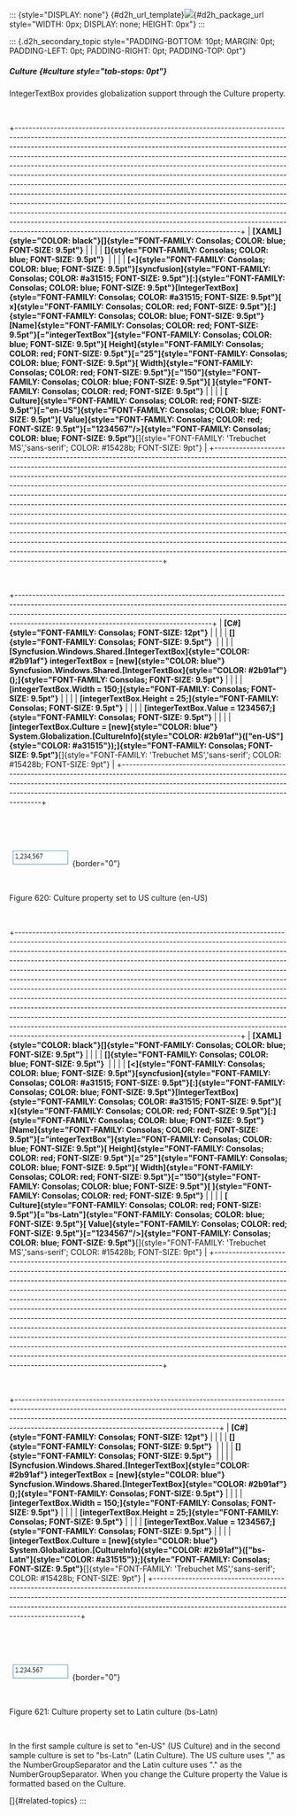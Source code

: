 ::: {style="DISPLAY: none"}
[](ms-xhelp:///?Id=d2h_url_template){#d2h_url_template}![](!package_url!){#d2h_package_url style="WIDTH: 0px; DISPLAY: none; HEIGHT: 0px"}
:::

::: {.d2h_secondary_topic style="PADDING-BOTTOM: 10pt; MARGIN: 0pt; PADDING-LEFT: 0pt; PADDING-RIGHT: 0pt; PADDING-TOP: 0pt"}
##### Culture {#culture style="tab-stops: 0pt"}

IntegerTextBox provides globalization support through the Culture property.

 

+---------------------------------------------------------------------------------------------------------------------------------------------------------------------------------------------------------------------------------------------------------------------------------------------------------------------------------------------------------------------------------------------------------------------------------------------------------------------------------------------------------------------------------------------------------------------------------------------------------------------------------------------------------------------------------------------------------------------------------------------------------------------------------------------------------------------------------------------------------------------------------------------------------------------------------------------------------+
| **[XAML]{style="COLOR: black"}[]{style="FONT-FAMILY: Consolas; COLOR: blue; FONT-SIZE: 9.5pt"}**                                                                                                                                                                                                                                                                                                                                                                                                                                                                                                                                                                                                                                                                                                                                                                                                                                                        |
|                                                                                                                                                                                                                                                                                                                                                                                                                                                                                                                                                                                                                                                                                                                                                                                                                                                                                                                                                         |
| **[]{style="FONT-FAMILY: Consolas; COLOR: blue; FONT-SIZE: 9.5pt"}**                                                                                                                                                                                                                                                                                                                                                                                                                                                                                                                                                                                                                                                                                                                                                                                                                                                                                    |
|                                                                                                                                                                                                                                                                                                                                                                                                                                                                                                                                                                                                                                                                                                                                                                                                                                                                                                                                                         |
| **[\<]{style="FONT-FAMILY: Consolas; COLOR: blue; FONT-SIZE: 9.5pt"}[syncfusion]{style="FONT-FAMILY: Consolas; COLOR: #a31515; FONT-SIZE: 9.5pt"}[:]{style="FONT-FAMILY: Consolas; COLOR: blue; FONT-SIZE: 9.5pt"}[IntegerTextBox]{style="FONT-FAMILY: Consolas; COLOR: #a31515; FONT-SIZE: 9.5pt"}[ x]{style="FONT-FAMILY: Consolas; COLOR: red; FONT-SIZE: 9.5pt"}[:]{style="FONT-FAMILY: Consolas; COLOR: blue; FONT-SIZE: 9.5pt"}[Name]{style="FONT-FAMILY: Consolas; COLOR: red; FONT-SIZE: 9.5pt"}[=\"integerTextBox\"]{style="FONT-FAMILY: Consolas; COLOR: blue; FONT-SIZE: 9.5pt"}[ Height]{style="FONT-FAMILY: Consolas; COLOR: red; FONT-SIZE: 9.5pt"}[=\"25\"]{style="FONT-FAMILY: Consolas; COLOR: blue; FONT-SIZE: 9.5pt"}[ Width]{style="FONT-FAMILY: Consolas; COLOR: red; FONT-SIZE: 9.5pt"}[=\"150\"]{style="FONT-FAMILY: Consolas; COLOR: blue; FONT-SIZE: 9.5pt"}[ ]{style="FONT-FAMILY: Consolas; COLOR: red; FONT-SIZE: 9.5pt"}** |
|                                                                                                                                                                                                                                                                                                                                                                                                                                                                                                                                                                                                                                                                                                                                                                                                                                                                                                                                                         |
| **[                           Culture]{style="FONT-FAMILY: Consolas; COLOR: red; FONT-SIZE: 9.5pt"}[=\"en-US\"]{style="FONT-FAMILY: Consolas; COLOR: blue; FONT-SIZE: 9.5pt"}[ Value]{style="FONT-FAMILY: Consolas; COLOR: red; FONT-SIZE: 9.5pt"}[=\"1234567\"/\>]{style="FONT-FAMILY: Consolas; COLOR: blue; FONT-SIZE: 9.5pt"}**[]{style="FONT-FAMILY: 'Trebuchet MS','sans-serif'; COLOR: #15428b; FONT-SIZE: 9pt"}                                                                                                                                                                                                                                                                                                                                                                                                                                                                                                                                 |
+---------------------------------------------------------------------------------------------------------------------------------------------------------------------------------------------------------------------------------------------------------------------------------------------------------------------------------------------------------------------------------------------------------------------------------------------------------------------------------------------------------------------------------------------------------------------------------------------------------------------------------------------------------------------------------------------------------------------------------------------------------------------------------------------------------------------------------------------------------------------------------------------------------------------------------------------------------+

 

+-------------------------------------------------------------------------------------------------------------------------------------------------------------------------------------------------------------------------------------------------------------------------------------------------+
| **[C#]{style="FONT-FAMILY: Consolas; FONT-SIZE: 12pt"}**                                                                                                                                                                                                                                        |
|                                                                                                                                                                                                                                                                                                 |
| **[]{style="FONT-FAMILY: Consolas; FONT-SIZE: 9.5pt"}**                                                                                                                                                                                                                                         |
|                                                                                                                                                                                                                                                                                                 |
| **[Syncfusion.Windows.Shared.[IntegerTextBox]{style="COLOR: #2b91af"} integerTextBox = [new]{style="COLOR: blue"} Syncfusion.Windows.Shared.[IntegerTextBox]{style="COLOR: #2b91af"}();]{style="FONT-FAMILY: Consolas; FONT-SIZE: 9.5pt"}**                                                     |
|                                                                                                                                                                                                                                                                                                 |
| **[integerTextBox.Width = 150;]{style="FONT-FAMILY: Consolas; FONT-SIZE: 9.5pt"}**                                                                                                                                                                                                              |
|                                                                                                                                                                                                                                                                                                 |
| **[integerTextBox.Height = 25;]{style="FONT-FAMILY: Consolas; FONT-SIZE: 9.5pt"}**                                                                                                                                                                                                              |
|                                                                                                                                                                                                                                                                                                 |
| **[integerTextBox.Value = 1234567;]{style="FONT-FAMILY: Consolas; FONT-SIZE: 9.5pt"}**                                                                                                                                                                                                          |
|                                                                                                                                                                                                                                                                                                 |
| **[integerTextBox.Culture = [new]{style="COLOR: blue"} System.Globalization.[CultureInfo]{style="COLOR: #2b91af"}([\"en-US\"]{style="COLOR: #a31515"});]{style="FONT-FAMILY: Consolas; FONT-SIZE: 9.5pt"}**[]{style="FONT-FAMILY: 'Trebuchet MS','sans-serif'; COLOR: #15428b; FONT-SIZE: 9pt"} |
+-------------------------------------------------------------------------------------------------------------------------------------------------------------------------------------------------------------------------------------------------------------------------------------------------+

 

 

![](ImagesExt/image30_563.png){border="0"}

 

Figure 620: Culture property set to US culture (en-US)

 

+---------------------------------------------------------------------------------------------------------------------------------------------------------------------------------------------------------------------------------------------------------------------------------------------------------------------------------------------------------------------------------------------------------------------------------------------------------------------------------------------------------------------------------------------------------------------------------------------------------------------------------------------------------------------------------------------------------------------------------------------------------------------------------------------------------------------------------------------------------------------------------------------------------------------------------------------------------+
| **[XAML]{style="COLOR: black"}[]{style="FONT-FAMILY: Consolas; COLOR: blue; FONT-SIZE: 9.5pt"}**                                                                                                                                                                                                                                                                                                                                                                                                                                                                                                                                                                                                                                                                                                                                                                                                                                                        |
|                                                                                                                                                                                                                                                                                                                                                                                                                                                                                                                                                                                                                                                                                                                                                                                                                                                                                                                                                         |
| **[]{style="FONT-FAMILY: Consolas; COLOR: blue; FONT-SIZE: 9.5pt"}**                                                                                                                                                                                                                                                                                                                                                                                                                                                                                                                                                                                                                                                                                                                                                                                                                                                                                    |
|                                                                                                                                                                                                                                                                                                                                                                                                                                                                                                                                                                                                                                                                                                                                                                                                                                                                                                                                                         |
| **[\<]{style="FONT-FAMILY: Consolas; COLOR: blue; FONT-SIZE: 9.5pt"}[syncfusion]{style="FONT-FAMILY: Consolas; COLOR: #a31515; FONT-SIZE: 9.5pt"}[:]{style="FONT-FAMILY: Consolas; COLOR: blue; FONT-SIZE: 9.5pt"}[IntegerTextBox]{style="FONT-FAMILY: Consolas; COLOR: #a31515; FONT-SIZE: 9.5pt"}[ x]{style="FONT-FAMILY: Consolas; COLOR: red; FONT-SIZE: 9.5pt"}[:]{style="FONT-FAMILY: Consolas; COLOR: blue; FONT-SIZE: 9.5pt"}[Name]{style="FONT-FAMILY: Consolas; COLOR: red; FONT-SIZE: 9.5pt"}[=\"integerTextBox\"]{style="FONT-FAMILY: Consolas; COLOR: blue; FONT-SIZE: 9.5pt"}[ Height]{style="FONT-FAMILY: Consolas; COLOR: red; FONT-SIZE: 9.5pt"}[=\"25\"]{style="FONT-FAMILY: Consolas; COLOR: blue; FONT-SIZE: 9.5pt"}[ Width]{style="FONT-FAMILY: Consolas; COLOR: red; FONT-SIZE: 9.5pt"}[=\"150\"]{style="FONT-FAMILY: Consolas; COLOR: blue; FONT-SIZE: 9.5pt"}[ ]{style="FONT-FAMILY: Consolas; COLOR: red; FONT-SIZE: 9.5pt"}** |
|                                                                                                                                                                                                                                                                                                                                                                                                                                                                                                                                                                                                                                                                                                                                                                                                                                                                                                                                                         |
| **[                           Culture]{style="FONT-FAMILY: Consolas; COLOR: red; FONT-SIZE: 9.5pt"}[=\"bs-Latn\"]{style="FONT-FAMILY: Consolas; COLOR: blue; FONT-SIZE: 9.5pt"}[ Value]{style="FONT-FAMILY: Consolas; COLOR: red; FONT-SIZE: 9.5pt"}[=\"1234567\"/\>]{style="FONT-FAMILY: Consolas; COLOR: blue; FONT-SIZE: 9.5pt"}**[]{style="FONT-FAMILY: 'Trebuchet MS','sans-serif'; COLOR: #15428b; FONT-SIZE: 9pt"}                                                                                                                                                                                                                                                                                                                                                                                                                                                                                                                               |
+---------------------------------------------------------------------------------------------------------------------------------------------------------------------------------------------------------------------------------------------------------------------------------------------------------------------------------------------------------------------------------------------------------------------------------------------------------------------------------------------------------------------------------------------------------------------------------------------------------------------------------------------------------------------------------------------------------------------------------------------------------------------------------------------------------------------------------------------------------------------------------------------------------------------------------------------------------+

 

+---------------------------------------------------------------------------------------------------------------------------------------------------------------------------------------------------------------------------------------------------------------------------------------------------+
| **[C#]{style="FONT-FAMILY: Consolas; FONT-SIZE: 12pt"}**                                                                                                                                                                                                                                          |
|                                                                                                                                                                                                                                                                                                   |
| **[]{style="FONT-FAMILY: Consolas; FONT-SIZE: 9.5pt"}**                                                                                                                                                                                                                                           |
|                                                                                                                                                                                                                                                                                                   |
| **[]{style="FONT-FAMILY: Consolas; FONT-SIZE: 9.5pt"}**                                                                                                                                                                                                                                           |
|                                                                                                                                                                                                                                                                                                   |
| **[Syncfusion.Windows.Shared.[IntegerTextBox]{style="COLOR: #2b91af"} integerTextBox = [new]{style="COLOR: blue"} Syncfusion.Windows.Shared.[IntegerTextBox]{style="COLOR: #2b91af"}();]{style="FONT-FAMILY: Consolas; FONT-SIZE: 9.5pt"}**                                                       |
|                                                                                                                                                                                                                                                                                                   |
| **[integerTextBox.Width = 150;]{style="FONT-FAMILY: Consolas; FONT-SIZE: 9.5pt"}**                                                                                                                                                                                                                |
|                                                                                                                                                                                                                                                                                                   |
| **[integerTextBox.Height = 25;]{style="FONT-FAMILY: Consolas; FONT-SIZE: 9.5pt"}**                                                                                                                                                                                                                |
|                                                                                                                                                                                                                                                                                                   |
| **[integerTextBox.Value = 1234567;]{style="FONT-FAMILY: Consolas; FONT-SIZE: 9.5pt"}**                                                                                                                                                                                                            |
|                                                                                                                                                                                                                                                                                                   |
| **[integerTextBox.Culture = [new]{style="COLOR: blue"} System.Globalization.[CultureInfo]{style="COLOR: #2b91af"}([\"bs-Latn\"]{style="COLOR: #a31515"});]{style="FONT-FAMILY: Consolas; FONT-SIZE: 9.5pt"}**[]{style="FONT-FAMILY: 'Trebuchet MS','sans-serif'; COLOR: #15428b; FONT-SIZE: 9pt"} |
+---------------------------------------------------------------------------------------------------------------------------------------------------------------------------------------------------------------------------------------------------------------------------------------------------+

 

 

![](ImagesExt/image30_564.png){border="0"}

 

Figure 621: Culture property set to Latin culture (bs-Latn)

 

In the first sample culture is set to "en-US" (US Culture) and in the second sample culture is set to "bs-Latn" (Latin Culture). The US culture uses "," as the NumberGroupSeparator and the Latin culture uses "." as the NumberGroupSeparator. When you change the Culture property the Value is formatted based on the Culture.

[]{#related-topics}
:::
